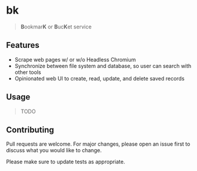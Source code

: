 # bk

> **B**ookmar**K** or **B**uc**K**et service 

## Features

* Scrape web pages w/ or w/o Headless Chromium
* Synchronize between file system and database, so user can search with other tools
* Opinionated web UI to create, read, update, and delete saved records

## Usage

> TODO

## Contributing

Pull requests are welcome. For major changes, please open an issue first to discuss what you would like to change.

Please make sure to update tests as appropriate.
